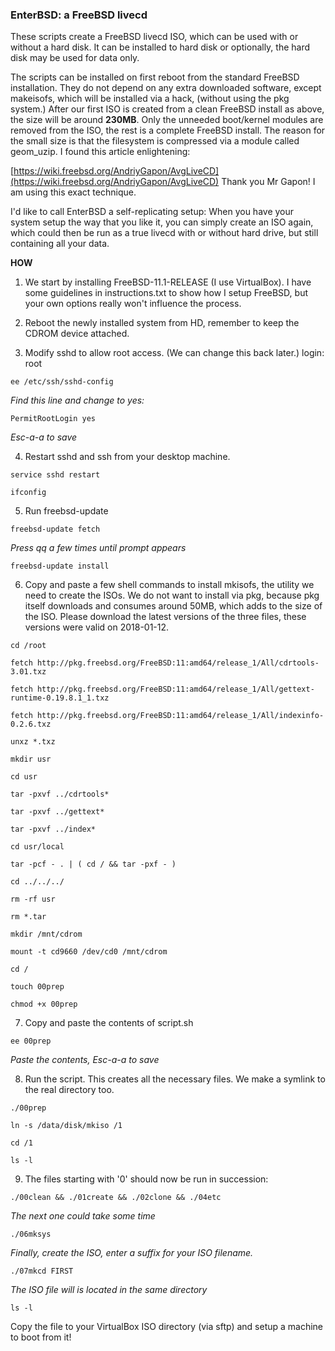 ### EnterBSD: a FreeBSD livecd

These scripts create a FreeBSD livecd ISO, which can be used with or without a hard disk. 
It can be installed to hard disk or optionally, the hard disk may be used for data only.

The scripts can be installed on first reboot from the standard FreeBSD installation. They do not
depend on any extra downloaded software, except makeisofs, which will be installed via a hack, 
(without using the pkg system.) After our first ISO is created from a clean FreeBSD install as 
above, the size will be around **230MB**. Only the unneeded boot/kernel modules are removed from 
the ISO, the rest is a complete FreeBSD install. The reason for the small size is that the 
filesystem is compressed via a module called geom_uzip. I found this article enlightening:
 
[https://wiki.freebsd.org/AndriyGapon/AvgLiveCD](https://wiki.freebsd.org/AndriyGapon/AvgLiveCD) 
Thank you Mr Gapon! I am using this exact technique.

I'd like to call EnterBSD a self-replicating setup: When you have your system setup the way
that you like it, you can simply create an ISO again, which could then be run as a true livecd
with or without hard drive, but still containing all your data.

**HOW**
1. We start by installing FreeBSD-11.1-RELEASE (I use VirtualBox). I have some guidelines in 
instructions.txt to show how I setup FreeBSD, but your own options really won't influence the process.

2. Reboot the newly installed system from HD, remember to keep the CDROM device attached.

3. Modify sshd to allow root access. (We can change this back later.)
login: root

`ee /etc/ssh/sshd-config`

*Find this line and change to yes:*

`PermitRootLogin yes`

*Esc-a-a to save*

4. Restart sshd and ssh from your desktop machine.

`service sshd restart`

`ifconfig`

5. Run freebsd-update

`freebsd-update fetch`

*Press qq a few times until prompt appears*

`freebsd-update install`


6. Copy and paste a few shell commands to install mkisofs, the utility we need to create the ISOs. We
do not want to install via pkg, because pkg itself downloads and consumes around 50MB, which adds to 
the size of the ISO. Please download the latest versions of the three files, these versions were valid 
on 2018-01-12. 

`cd /root`

`fetch http://pkg.freebsd.org/FreeBSD:11:amd64/release_1/All/cdrtools-3.01.txz`

`fetch http://pkg.freebsd.org/FreeBSD:11:amd64/release_1/All/gettext-runtime-0.19.8.1_1.txz`

`fetch http://pkg.freebsd.org/FreeBSD:11:amd64/release_1/All/indexinfo-0.2.6.txz`

`unxz *.txz`

`mkdir usr`

`cd usr`

`tar -pxvf ../cdrtools*` 

`tar -pxvf ../gettext*`

`tar -pxvf ../index*`

`cd usr/local`

`tar -pcf - . | ( cd / && tar -pxf - )`

`cd ../../../`

`rm -rf usr`

`rm *.tar`

`mkdir /mnt/cdrom`

`mount -t cd9660 /dev/cd0 /mnt/cdrom`

`cd /`

`touch 00prep`

`chmod +x 00prep`


7. Copy and paste the contents of script.sh

`ee 00prep`

*Paste the contents, Esc-a-a to save*

8. Run the script. This creates all the necessary files. We make a symlink to the real directory too.

`./00prep`

`ln -s /data/disk/mkiso /1`

`cd /1`

`ls -l`

9. The files starting with '0' should now be run in succession:

`./00clean && ./01create && ./02clone && ./04etc`

*The next one could take some time*

`./06mksys`

*Finally, create the ISO, enter a suffix for your ISO filename.*

`./07mkcd FIRST`


*The ISO file will is located in the same directory*

`ls -l`


Copy the file to your VirtualBox ISO directory (via sftp) and setup a machine to boot from it!



